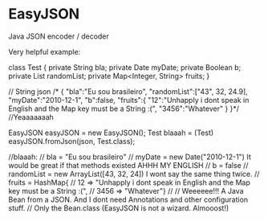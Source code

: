EasyJSON
========

Java JSON encoder / decoder

Very helpful example:

class Test {
	private String bla;
	private Date myDate;
	private Boolean b;
	private List<Integer> randomList;
	private Map<Integer, String> fruits;
}


// String json
/*
{
	"bla":"Eu sou brasileiro", 
	"randomList":["43", 32, 24.9],
	"myDate":"2010-12-1", 
	"b":false,
	"fruits":{
		"12":"Unhapply i dont speak in English and the Map key must be a String :(",
		"3456":"Whatever"
	}
}*/
//Yeaaaaaaah

EasyJSON easyJSON = new EasyJSON();
Test blaaah = (Test) easyJSON.fromJson(json, Test.class);

//blaaah:
// bla = "Eu sou brasileiro"
// myDate = new Date("2010-12-1") It would be great if that methods existed AHHH MY ENGLISH
// b = false
// randomList = new ArrayList<Integer>([43, 32, 24]) I wont say the same thing twice.
// fruits = HashMap{
//   12 => "Unhapply i dont speak in English and the Map key must be a String :(",
//   3456 => "Whatever"}
// 
// Weeeeee!!! A Java Bean from a JSON. And I dont need Annotations and other configuration stuff.
// Only the Bean.class (EasyJSON is not a wizard. Almooost!)


